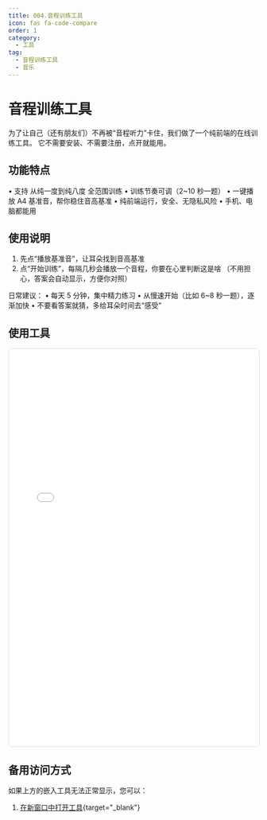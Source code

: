 ```yaml
---
title: 004.音程训练工具
icon: fas fa-code-compare
order: 1
category:
  - 工具
tag:
  - 音程训练工具
  - 音乐
---
```


# 音程训练工具

为了让自己（还有朋友们）不再被“音程听力”卡住，我们做了一个纯前端的在线训练工具。
它不需要安装、不需要注册，点开就能用。

## 功能特点

•	支持 从纯一度到纯八度 全范围训练
•	训练节奏可调（2~10 秒一题）
•	一键播放 A4 基准音，帮你稳住音高基准
•	纯前端运行，安全、无隐私风险
•	手机、电脑都能用

## 使用说明

1.	先点“播放基准音”，让耳朵找到音高基准
2.	点“开始训练”，每隔几秒会播放一个音程，你要在心里判断这是啥
（不用担心，答案会自动显示，方便你对照）

日常建议：
•	每天 5 分钟，集中精力练习
•	从慢速开始（比如 6~8 秒一题），逐渐加快
•	不要看答案就猜，多给耳朵时间去“感受”

## 使用工具

<iframe src="/tools/interval_training_tool.html" width="100%" height="800px" frameborder="0" style="border: 1px solid #ddd; border-radius: 8px;"></iframe>

## 备用访问方式

如果上方的嵌入工具无法正常显示，您可以：

1. [在新窗口中打开工具](/tools/interval_training_tool.html){target="_blank"}